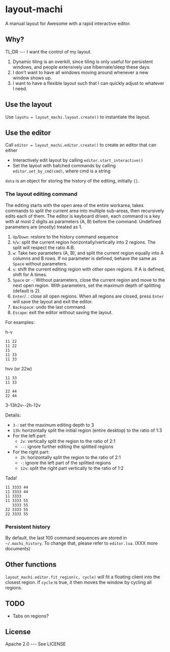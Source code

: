 # layout-machi

A manual layout for Awesome with a rapid interactive editor.

## Why?

TL;DR --- I want the control of my layout.

1. Dynamic tiling is an overkill, since tiling is only useful for persistent windows, and people extensively use hibernate/sleep these days.
2. I don't want to have all windows moving around whenever a new window shows up.
3. I want to have a flexible layout such that I can quickly adjust to whatever I need.

## Use the layout

Use `layotu = layout_machi.layout.create()` to instantiate the layout.

## Use the editor

Call `editor = layout_machi.editor.create()` to create an editor that can either

 - Interactively edit layout by calling `editor.start_interactive()`
 - Set the layout with batched commands by calling `editor.set_by_cmd(cmd)`, where cmd is a string

`data` is an object for storing the history of the editing, initially `{}`.

### The layout editing command

The editing starts with the open area of the entire workarea, takes commands to split the current area into multiple sub-areas, then recursively edits each of them.
The editor is keyboard driven, each command is a key with at most 2 digits as parameters (A, B) before the command.
Undefined parameters are (mostly) treated as 1.

1. `Up`/`Down`: restore to the history command sequence
2. `h`/`v`: split the current region horizontally/vertically into 2 regions. The split will respect the ratio A:B.
3. `w`: Take two parameters (A, B), and split the current region equally into A columns and B rows. If no parameter is defined, behave the same as `Space` without parameters.
4. `s`: shift the current editing region with other open regions. If A is defined, shift for A times.
5. `Space` or `-`: Without parameters, close the current region and move to the next open region. With parameters, set the maximum depth of splitting (default is 2).
6. `Enter`/`.`: close all open regions. When all regions are closed, press `Enter` will save the layout and exit the editor.
7. `Backspace`: undo the last command.
8. `Escape`: exit the editor without saving the layout.

For examples:

h-v

```
11 22
11 22
11
11 33
11 33
```


hvv (or 22w)

```
11 33
11 33

22 44
22 44
```


3-13h2v--2h-12v

Details:

 - `3-`: set the maximum editing depth to 3
 - `13h`: horizontally split the initial region (entire desktop) to the ratio of 1:3
 - For the left part:
   - `2v`: vertically split the region to the ratio of 2:1
   - `--`: ignore further editing the splitted regions
 - For the right part:
   - `2h`: horizontally split the region to the ratio of 2:1
   - `-`: ignore the left part of the splitted regions
   - `12v`: split the right part vertically to the ratio of 1:2

Tada!

```
11 3333 44
11 3333 44
11 3333
11 3333 55
   3333 55
22 3333 55
22 3333 55
```


### Persistent history

By default, the last 100 command sequences are stored in `~/.machi_history`.
To change that, please refer to `editor.lua`. (XXX more documents)

## Other functions

`layout_machi.editor.fit_region(c, cycle)` will fit a floating client into the closest region.
If `cycle` is true, it then moves the window by cycling all regions.

## TODO

 - Tabs on regions?

## License

Apache 2.0 --- See LICENSE
